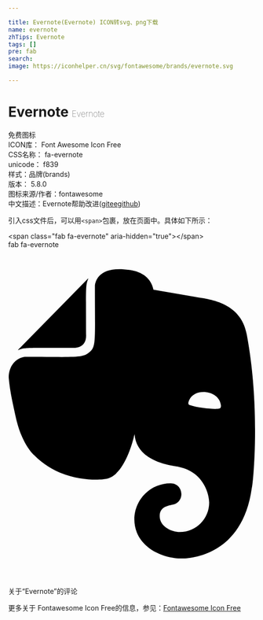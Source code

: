 ```yaml
---

title: Evernote(Evernote) ICON转svg、png下载
name: evernote
zhTips: Evernote
tags: []
pre: fab
search: 
image: https://iconhelper.cn/svg/fontawesome/brands/evernote.svg

---
```


# Evernote  <small style="font-size: 60%;font-weight: 100">Evernote</small>


<div class="detail-page">
<p>
<span><span class="badge-success badge">免费图标</span> </span>
<br/>
<span>
ICON库：
<span class="badge-secondary badge">Font Awesome Icon Free</span> 
</span>
<br/>
<span>
CSS名称：
<span class="badge-secondary badge">fa-evernote</span> 
</span>
<br/>
<span>
unicode：
<span class="badge-secondary badge">f839</span> 
<copy-btn content='f839' btn-title=""></copy-btn>
<copy-btn :content='String.fromCodePoint(parseInt("f839", 16))' btn-title="复制U"></copy-btn>
</span><br/><span>样式：<span class="badge-light badge">品牌(brands)</span></span>
<br/>
<span>
版本：
<span class="badge-secondary badge">5.8.0</span> 
</span>
<br/>
<span>图标来源/作者：<span class="badge-light badge">fontawesome</span></span> 
<br/>
<span class="zh-detail">中文描述：<span class="badge-primary badge">Evernote</span><span class="help-link"><span>帮助改进</span>(<a href="https://gitee.com/liuwave/icon-helper/edit/master/json/fontawesome/brands/evernote.json" target="_blank" rel="noopener noreferrer">gitee</a><a href="https://github.com/liuwave/icon-helper/edit/master/json/fontawesome/brands/evernote.json" target="_blank" rel="noopener noreferrer">github</a></span>)</span><br/>
</p>
</div>
<div class="alert alert-dark">
  <i class="fab fa-evernote fa-xs"></i>
  <i class="fab fa-evernote fa-sm"></i>
  <i class="fab fa-evernote fa-lg"></i>
  <i class="fab fa-evernote fa-2x"></i>
  <i class="fab fa-evernote fa-3x"></i>
  <i class="fab fa-evernote fa-5x"></i>
  <i class="fab fa-evernote fa-7x"></i>
</div>
<div>
  <p>引入css文件后，可以用<code>&lt;span&gt;</code>包裹，放在页面中。具体如下所示：    
  </p>
  <div class="alert alert-primary" style="font-size: 14px">
    &lt;span class="fab fa-evernote" aria-hidden="true"&gt;&lt;/span&gt;
    <copy-btn content='<span class="fab fa-evernote" aria-hidden="true"></span>'></copy-btn>
  </div>
  <div class="alert alert-secondary">
    <i class="fab fa-evernote"
    style="font-size: 24px"
    aria-hidden="true"></i> fab fa-evernote
    <copy-btn content="fab fa-evernote" btn-title="复制图标名称"></copy-btn>
  </div>
</div>
<div id="svg" class="svg-wrap">
<svg xmlns="http://www.w3.org/2000/svg" viewBox="0 0 384 512"><path d="M120.82 132.21c1.6 22.31-17.55 21.59-21.61 21.59-68.93 0-73.64-1-83.58 3.34-.56.22-.74 0-.37-.37L123.79 46.45c.38-.37.6-.22.38.37-4.35 9.99-3.35 15.09-3.35 85.39zm79 308c-14.68-37.08 13-76.93 52.52-76.62 17.49 0 22.6 23.21 7.95 31.42-6.19 3.3-24.95 1.74-25.14 19.2-.05 17.09 19.67 25 31.2 24.89A45.64 45.64 0 0 0 312 393.45v-.08c0-11.63-7.79-47.22-47.54-55.34-7.72-1.54-65-6.35-68.35-50.52-3.74 16.93-17.4 63.49-43.11 69.09-8.74 1.94-69.68 7.64-112.92-36.77 0 0-18.57-15.23-28.23-57.95-3.38-15.75-9.28-39.7-11.14-62 0-18 11.14-30.45 25.07-32.2 81 0 90 2.32 101-7.8 9.82-9.24 7.8-15.5 7.8-102.78 1-8.3 7.79-30.81 53.41-24.14 6 .86 31.91 4.18 37.48 30.64l64.26 11.15c20.43 3.71 70.94 7 80.6 57.94 22.66 121.09 8.91 238.46 7.8 238.46C362.15 485.53 267.06 480 267.06 480c-18.95-.23-54.25-9.4-67.27-39.83zm80.94-204.84c-1 1.92-2.2 6 .85 7 14.09 4.93 39.75 6.84 45.88 5.53 3.11-.25 3.05-4.43 2.48-6.65-3.53-21.85-40.83-26.5-49.24-5.92z"/></svg>
</div>
<detail full-name='fa-evernote'></detail>

<Vssue title="关于“Evernote”的评论" >关于“Evernote”的评论</Vssue>
    
<div><p>更多关于  Fontawesome Icon Free的信息，参见：<a target="_blank" href="https://iconhelper.cn/fontawesome.html">Fontawesome Icon Free</a>
</p></div>
